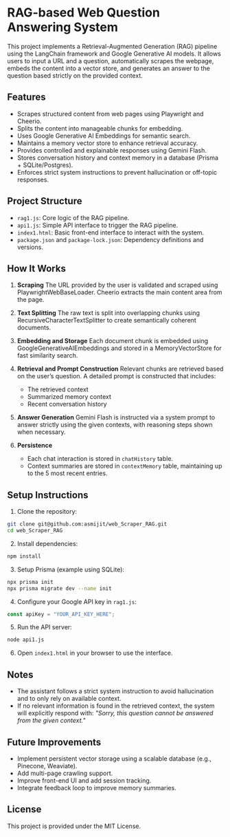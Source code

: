 # RAG-based Web Question Answering System

This project implements a Retrieval-Augmented Generation (RAG) pipeline using the LangChain framework and Google Generative AI models. It allows users to input a URL and a question, automatically scrapes the webpage, embeds the content into a vector store, and generates an answer to the question based strictly on the provided context.

## Features

* Scrapes structured content from web pages using Playwright and Cheerio.
* Splits the content into manageable chunks for embedding.
* Uses Google Generative AI Embeddings for semantic search.
* Maintains a memory vector store to enhance retrieval accuracy.
* Provides controlled and explainable responses using Gemini Flash.
* Stores conversation history and context memory in a database (Prisma + SQLite/Postgres).
* Enforces strict system instructions to prevent hallucination or off-topic responses.

## Project Structure

* `rag1.js`: Core logic of the RAG pipeline.
* `api1.js`: Simple API interface to trigger the RAG pipeline.
* `index1.html`: Basic front-end interface to interact with the system.
* `package.json` and `package-lock.json`: Dependency definitions and versions.

## How It Works

1. **Scraping**
   The URL provided by the user is validated and scraped using PlaywrightWebBaseLoader. Cheerio extracts the main content area from the page.

2. **Text Splitting**
   The raw text is split into overlapping chunks using RecursiveCharacterTextSplitter to create semantically coherent documents.

3. **Embedding and Storage**
   Each document chunk is embedded using GoogleGenerativeAIEmbeddings and stored in a MemoryVectorStore for fast similarity search.

4. **Retrieval and Prompt Construction**
   Relevant chunks are retrieved based on the user’s question. A detailed prompt is constructed that includes:

   * The retrieved context
   * Summarized memory context
   * Recent conversation history

5. **Answer Generation**
   Gemini Flash is instructed via a system prompt to answer strictly using the given contexts, with reasoning steps shown when necessary.

6. **Persistence**

   * Each chat interaction is stored in `chatHistory` table.
   * Context summaries are stored in `contextMemory` table, maintaining up to the 5 most recent entries.

## Setup Instructions

1. Clone the repository:

```bash
git clone git@github.com:asmijit/web_Scraper_RAG.git
cd web_Scraper_RAG
```

2. Install dependencies:

```bash
npm install
```

3. Setup Prisma (example using SQLite):

```bash
npx prisma init
npx prisma migrate dev --name init
```

4. Configure your Google API key in `rag1.js`:

```javascript
const apiKey = "YOUR_API_KEY_HERE";
```

5. Run the API server:

```bash
node api1.js
```

6. Open `index1.html` in your browser to use the interface.

## Notes

* The assistant follows a strict system instruction to avoid hallucination and to only rely on available context.
* If no relevant information is found in the retrieved context, the system will explicitly respond with:
  *"Sorry, this question cannot be answered from the given context."*

## Future Improvements

* Implement persistent vector storage using a scalable database (e.g., Pinecone, Weaviate).
* Add multi-page crawling support.
* Improve front-end UI and add session tracking.
* Integrate feedback loop to improve memory summaries.

## License

This project is provided under the MIT License.
